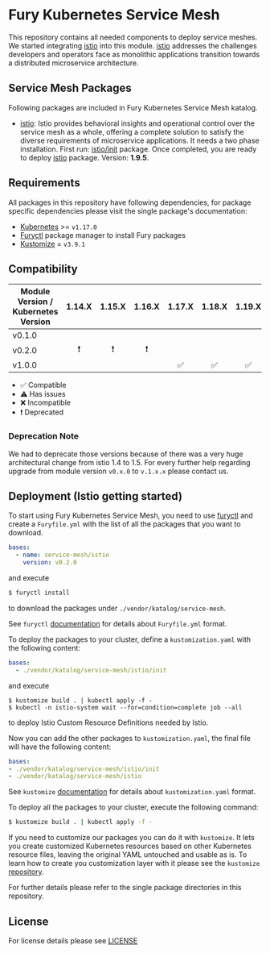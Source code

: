# Fury Kubernetes Service Mesh

This repository contains all needed components to deploy service meshes. We started integrating
[istio](https://istio.io/) into this module. [istio](https://istio.io/) addresses the challenges developers and
operators face as monolithic applications transition towards a distributed microservice architecture.


## Service Mesh Packages

Following packages are included in Fury Kubernetes Service Mesh katalog.

- [istio](katalog/istio): Istio provides behavioral insights and operational control over the service mesh as a whole,
offering a complete solution to satisfy the diverse requirements of microservice applications. It needs a two phase
installation. First run: [istio/init](katalog/istio/init) package. Once completed, you are ready to deploy
[istio](katalog/istio) package. Version: **1.9.5**.


## Requirements

All packages in this repository have following dependencies, for package specific dependencies please visit the
single package's documentation:

- [Kubernetes](https://kubernetes.io) >= `v1.17.0`
- [Furyctl](https://github.com/sighup-io/furyctl) package manager to install Fury packages
- [Kustomize](https://github.com/kubernetes-sigs/kustomize) = `v3.9.1`


## Compatibility

| Module Version / Kubernetes Version | 1.14.X             | 1.15.X             | 1.16.X             | 1.17.X             | 1.18.X             | 1.19.X             | 1.20.X             | 1.21.X             |
|-------------------------------------|:------------------:|:------------------:|:------------------:|:------------------:|:------------------:|:------------------:|:------------------:|:------------------:|
| v0.1.0                              |                    |                    |                    |
| v0.2.0                              | :exclamation: | :exclamation: | :exclamation: |
| v1.0.0                              |  |  |  | :white_check_mark: | :white_check_mark: | :white_check_mark: | :white_check_mark: | :white_check_mark:

- :white_check_mark: Compatible
- :warning: Has issues
- :x: Incompatible
- :exclamation: Deprecated

###  Deprecation Note
We had to deprecate those versions because of there was a very huge architectural change from istio 1.4 to 1.5. For every further help regarding upgrade from module version `v0.x.0` to `v.1.x.x` please contact us.


## Deployment (Istio getting started)

To start using Fury Kubernetes Service Mesh, you need to use
[furyctl](https://github.com/sighup-io/furyctl/blob/master/README.md) and create a `Furyfile.yml` with the list of
all the packages that you want to download.

```yaml
bases:
  - name: service-mesh/istio
    version: v0.2.0
```

and execute

```bash
$ furyctl install
```

to download the packages under `./vendor/katalog/service-mesh`.

See `furyctl`
[documentation](https://github.com/sighup-io/furyctl/blob/master/README.md) for details about `Furyfile.yml` format.

To deploy the packages to your cluster, define a `kustomization.yaml` with the
following content:

```yaml
bases:
  - ./vendor/katalog/service-mesh/istio/init
```

and execute
```shell
$ kustomize build . | kubectl apply -f -
$ kubectl -n istio-system wait --for=condition=complete job --all
```

to deploy Istio Custom Resource Definitions needed by Istio.

Now you can add the other packages to `kustomization.yaml`, the final file will have the following content:

```yaml
bases:
- ./vendor/katalog/service-mesh/istio/init
- ./vendor/katalog/service-mesh/istio
```

See `kustomize` [documentation](https://github.com/kubernetes-sigs/kustomize/blob/master/docs/README.md) for details
about `kustomization.yaml` format.

To deploy all the packages to your cluster, execute the following command:
```bash
$ kustomize build . | kubectl apply -f -
```

If you need to customize our packages you can do it with `kustomize`. It lets you create customized Kubernetes
resources based on other Kubernetes resource files, leaving the original YAML untouched and usable as is.
To learn how to create you customization layer with it please see the `kustomize`
[repository](https://github.com/kubernetes-sigs/kustomize).

For further details please refer to the single package directories in this repository.

## License

For license details please see [LICENSE](LICENSE)
